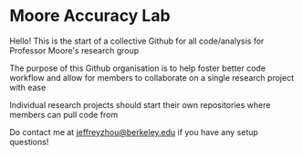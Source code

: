 # Moore Accuracy Lab
Hello! This is the start of a collective Github for all code/analysis for Professor Moore's research group

The purpose of this Github organisation is to help foster better code workflow and allow for members to collaborate on a single research project with ease

Individual research projects should start their own repositories where members can pull code from

Do contact me at jeffreyzhou@berkeley.edu if you have any setup questions!
